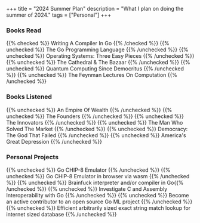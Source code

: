 +++
title = "2024 Summer Plan"
description = "What I plan on doing the summer of 2024."
tags = ["Personal"]
+++



### Books Read
{{% checked %}} Writing A Compiler In Go {{% /checked %}}
{{% unchecked %}} The Go Programming Language {{% /unchecked %}}
{{% unchecked %}} Operating Systems: Three Easy Pieces {{% /unchecked %}}
{{% unchecked %}} The Cathedral & The Bazaar {{% /unchecked %}}
{{% unchecked %}} Quantum Computing Since Democritus {{% /unchecked %}}
{{% unchecked %}} The Feynman Lectures On Computation {{% /unchecked %}}



### Books Listened
{{% unchecked %}} An Empire Of Wealth {{% /unchecked %}}
{{% unchecked %}} The Founders {{% /unchecked %}}
{{% unchecked %}} The Innovators {{% /unchecked %}}
{{% unchecked %}} The Man Who Solved The Market {{% /unchecked %}}
{{% unchecked %}} Democracy: The God That Failed  {{% /unchecked %}}
{{% unchecked %}} America's Great Depression {{% /unchecked %}}



### Personal Projects
{{% unchecked %}} Go CHIP-8 Emulator {{% /unchecked %}}
{{% unchecked %}} Go CHIP-8 Emulator in browser via wasm {{% /unchecked %}}
{{% unchecked %}} Brainfuck interpreter and/or compiler in Go{{% /unchecked %}}
{{% unchecked %}} Investigate C and Assembly Interoperability with Go {{% /unchecked %}}
{{% unchecked %}} Become an active contributor to an open source Go ML project {{% /unchecked %}}
{{% unchecked %}} Efficient arbitrarily sized exact string match lookup for internet sized database {{% /unchecked %}}

